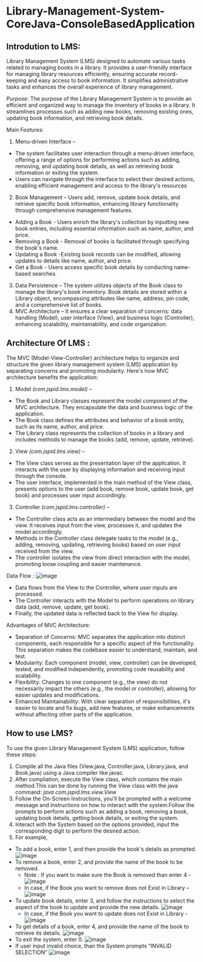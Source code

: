 # Library-Management-System-CoreJava-ConsoleBasedApplication

## Introdution to LMS:
Library Management System (LMS) designed to automate various tasks related to managing books in a library. It provides a user-friendly interface for managing library resources efficiently, ensuring accurate record-keeping and easy access to book information. It simplifies administrative tasks and enhances the overall experience of library management.

*Purpose:*  The purpose of the Library Management System is to provide an efficient and organized way to manage the inventory of books in a library. It streamlines processes such as adding new books, removing existing ones, updating book information, and retrieving book details.

*Main Features:*
1)	Menu-driven Interface –
- The system facilitates user interaction through a menu-driven interface, offering a range of options for performing actions such as adding, removing, and updating book details, as well as retrieving book information or exiting the system. 
- Users can navigate through the interface to select their desired actions, enabling efficient management and access to the library's resources
2)	Book Management –
Users add, remove, update book details, and retrieve specific book information, enhancing library functionality through comprehensive management features.
- Adding a Book - Users enrich the library's collection by inputting new book entries, including essential information such as name, author, and price. 
- Removing a Book - Removal of books is facilitated through specifying the book's name. 
- Updating a Book -Existing book records can be modified, allowing updates to details like name, author, and price.
- Get a Book - Users access specific book details by conducting name-based searches.
3)	Data Persistence –
The system utilizes objects of the Book class to manage the library's book inventory. Book details are stored within a Library object, encompassing attributes like name, address, pin code, and a comprehensive list of books.
4)	MVC Architecture –
It ensures a clear separation of concerns: data handling (Model), user interface (View), and business logic (Controller), enhancing scalability, maintainability, and code organization.

## __Architecture Of LMS :__

The MVC (Model-View-Controller) architecture helps to organize and structure the given library management system (LMS) application by separating concerns and promoting modularity. Here's how MVC architecture benefits the application:
1)	Model *(com.jspid.lms.model)* –
- The Book and Library classes represent the model component of the MVC architecture. They encapsulate the data and business logic of the application.
- The Book class defines the attributes and behavior of a book entity, such as its name, author, and price.
- The Library class represents the collection of books in a library and includes methods to manage the books (add, remove, update, retrieve).
2)	View *(com.jspid.lms.view)* –
- The View class serves as the presentation layer of the application. It interacts with the user by displaying information and receiving input through the console.
- The user interface, implemented in the main method of the View class, presents options to the user (add book, remove book, update book, get book) and processes user input accordingly.
3)	Controller *(com.jspid.lms.controller)* –
- The Controller class acts as an intermediary between the model and the view. It receives input from the view, processes it, and updates the model accordingly.
- Methods in the Controller class delegate tasks to the model (e.g., adding, removing, updating, retrieving books) based on user input received from the view.
- The controller isolates the view from direct interaction with the model, promoting loose coupling and easier maintenance.

Data Flow :
![image](https://github.com/imszainab/Library-Management-System-CoreJava-ConsoleBasedApplication/assets/60963530/1e1ebd3e-3265-4151-a7a4-528b6d71b8c5)
- Data flows from the View to the Controller, where user inputs are processed.
- The Controller interacts with the Model to perform operations on library data (add, remove, update, get book).
- Finally, the updated data is reflected back to the View for display.


Advantages of MVC Architecture:
-	Separation of Concerns: MVC separates the application into distinct components, each responsible for a specific aspect of the functionality. This separation makes the codebase easier to understand, maintain, and test.
-	Modularity: Each component (model, view, controller) can be developed, tested, and modified independently, promoting code reusability and scalability.
-	Flexibility: Changes to one component (e.g., the view) do not necessarily impact the others (e.g., the model or controller), allowing for easier updates and modifications.
-	Enhanced Maintainability: With clear separation of responsibilities, it's easier to locate and fix bugs, add new features, or make enhancements without affecting other parts of the application.

## How to use LMS? 
To use the given Library Management System (LMS) application, follow these steps:
1)	Compile all the Java files (View.java, Controller.java, Library.java, and Book.java) using a Java compiler like javac.
2)	After compilation, execute the View class, which contains the main method.This can be done by running the View class with the java command: 
*java com.jspid.lms.view.View*
3)	Follow the On-Screen Instructions, you'll be prompted with a welcome message and instructions on how to interact with the system.Follow the prompts to perform actions such as adding a book, removing a book, updating book details, getting book details, or exiting the system.
4)	Interact with the System based on the options provided, input the corresponding digit to perform the desired action.
5)	For example,
   - To add a book, enter 1, and then provide the book's details as prompted.
     ![image](https://github.com/imszainab/Library-Management-System-CoreJava-ConsoleBasedApplication/assets/60963530/22496660-9be4-4b16-be15-fdd162534a9b)
   - To remove a book, enter 2, and provide the name of the book to be removed.
     - Note : If you want to make sure the Book is removed than enter 4 -
       ![image](https://github.com/imszainab/Library-Management-System-CoreJava-ConsoleBasedApplication/assets/60963530/4812f479-284f-488d-94b6-70d31f229188)
     - In case, if the Book you want to remove does not Exist in Library –
       ![image](https://github.com/imszainab/Library-Management-System-CoreJava-ConsoleBasedApplication/assets/60963530/78a3c167-9c06-47be-8813-7ee288007310)
   - To update book details, enter 3, and follow the instructions to select the aspect of the book to update and provide the new details.
     ![image](https://github.com/imszainab/Library-Management-System-CoreJava-ConsoleBasedApplication/assets/60963530/5b743cd0-0388-4d89-9cbe-173611a81bba)
     - In case, if the Book you want to update does not Exist in Library -
       ![image](https://github.com/imszainab/Library-Management-System-CoreJava-ConsoleBasedApplication/assets/60963530/273439d9-1795-4d8d-8642-e985b2489ed5)
   - To get details of a book, enter 4, and provide the name of the book to retrieve its details.
     ![image](https://github.com/imszainab/Library-Management-System-CoreJava-ConsoleBasedApplication/assets/60963530/66185b3f-086c-475c-aac3-2e8f69f21972)
   - To exit the system, enter 0.
     ![image](https://github.com/imszainab/Library-Management-System-CoreJava-ConsoleBasedApplication/assets/60963530/dfb38cfc-30d9-4f34-825f-b8f6507a17e4)
   - If  user input invalid choice, than the System prompts “INVALID SELECTION”
      ![image](https://github.com/imszainab/Library-Management-System-CoreJava-ConsoleBasedApplication/assets/60963530/556813bb-55ce-4aaf-bb47-462c6756bd26)




